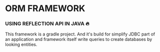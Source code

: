 # ORM FRAMEWORK

### USING REFLECTION API IN JAVA :fire:

This framework is a gradle project.
And it's build for simplify JDBC part of an application and framework 
itself write queries to create databases
by looking entities.

